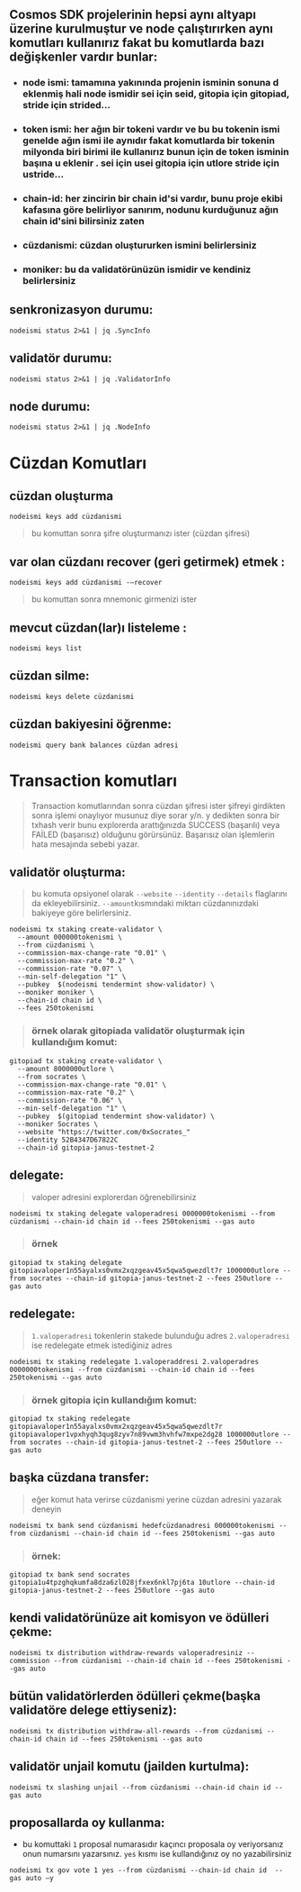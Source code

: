 

## Cosmos SDK projelerinin hepsi aynı altyapı üzerine kurulmuştur ve node çalıştırırken aynı komutları kullanırız fakat bu komutlarda bazı değişkenler vardır bunlar:
* ###  node ismi: tamamına yakınında projenin isminin sonuna d eklenmiş hali node ismidir sei için seid, gitopia için gitopiad, stride için strided...
* ###  token ismi: her ağın bir tokeni vardır ve bu bu tokenin ismi genelde ağın ismi ile aynıdır fakat komutlarda bir tokenin milyonda biri birimi ile kullanırız bunun için de token isminin başına u eklenir . sei için usei gitopia için utlore stride için ustride...
* ###  chain-id: her zincirin bir chain id'si vardır, bunu proje ekibi kafasına göre belirliyor sanırım, nodunu kurduğunuz ağın chain id'sini bilirsiniz zaten
* ### cüzdanismi: cüzdan oluştururken ismini belirlersiniz
* ###  moniker: bu da validatörünüzün ismidir ve kendiniz belirlersiniz


## senkronizasyon durumu:
```
nodeismi status 2>&1 | jq .SyncInfo
```
## validatör durumu:
```
nodeismi status 2>&1 | jq .ValidatorInfo
```
## node durumu:
```
nodeismi status 2>&1 | jq .NodeInfo
```
# Cüzdan Komutları
## cüzdan oluşturma
```
nodeismi keys add cüzdanismi
```
> bu komuttan sonra şifre oluşturmanızı ister (cüzdan şifresi)
## var olan cüzdanı recover (geri getirmek) etmek : 
```
nodeismi keys add cüzdanismi -–recover
```
> bu komuttan sonra mnemonic girmenizi ister
## mevcut cüzdan(lar)ı listeleme : 
```
nodeismi keys list
```
## cüzdan silme:
```
nodeismi keys delete cüzdanismi
```
## cüzdan bakiyesini öğrenme: 
```
nodeismi query bank balances cüzdan adresi
```
# Transaction komutları
> Transaction komutlarından sonra cüzdan şifresi ister şifreyi girdikten sonra işlemi onaylıyor musunuz diye sorar y/n. y dedikten sonra bir txhash verir bunu explorerda arattığınızda SUCCESS (başarılı) veya FAİLED (başarısız) olduğunu görürsünüz. Başarısız olan işlemlerin hata mesajında sebebi yazar.
## validatör oluşturma:
> bu komuta opsiyonel olarak `--website` `--identity` `--details` flaglarını da ekleyebilirsiniz. `--amount`kısmındaki miktarı cüzdanınızdaki bakiyeye göre belirlersiniz.
```
nodeismi tx staking create-validator \
  --amount 000000tokenismi \
  --from cüzdanismi \
  --commission-max-change-rate "0.01" \
  --commission-max-rate "0.2" \
  --commission-rate "0.07" \
  --min-self-delegation "1" \
  --pubkey  $(nodeismi tendermint show-validator) \
  --moniker moniker \
  --chain-id chain id \
  --fees 250tokenismi
  ```
> ###  örnek olarak gitopiada validatör oluşturmak için kullandığım komut:
```
gitopiad tx staking create-validator \
  --amount 8000000utlore \
  --from socrates \
  --commission-max-change-rate "0.01" \
  --commission-max-rate "0.2" \
  --commission-rate "0.06" \
  --min-self-delegation "1" \
  --pubkey  $(gitopiad tendermint show-validator) \
  --moniker Socrates \
  --website "https://twitter.com/0xSocrates_"
  --identity 52B4347D67822C
  --chain-id gitopia-janus-testnet-2
  ```
## delegate:
> valoper adresini explorerdan öğrenebilirsiniz
```
nodeismi tx staking delegate valoperadresi 0000000tokenismi --from cüzdanismi --chain-id chain id --fees 250tokenismi --gas auto
```  
> ###  örnek
```
gitopiad tx staking delegate gitopiavaloper1n55ayalxs0vmx2xqzgeav45x5qwa5qwezdlt7r 1000000utlore --from socrates --chain-id gitopia-janus-testnet-2 --fees 250utlore --gas auto
```  
## redelegate:
> `1.valoperadresi` tokenlerin stakede bulunduğu adres `2.valoperadresi` ise redelegate etmek istediğiniz adres
```
nodeismi tx staking redelegate 1.valoperaddresi 2.valoperadres 0000000tokenismi --from cüzdanismi --chain-id chain id --fees 250tokenismi --gas auto
```
> ###  örnek gitopia için kullandığım komut:
```
gitopiad tx staking redelegate gitopiavaloper1n55ayalxs0vmx2xqzgeav45x5qwa5qwezdlt7r gitopiavaloper1vpxhyqh3qug8zyv7n89vwm3hvhfw7mxpe2dg28 1000000utlore --from socrates --chain-id gitopia-janus-testnet-2 --fees 250utlore --gas auto
```
## başka cüzdana transfer:
> eğer komut hata verirse cüzdanismi yerine cüzdan adresini yazarak deneyin
```
nodeismi tx bank send cüzdanismi hedefcüzdanadresi 000000tokenismi --from cüzdanismi --chain-id chain id --fees 250tokenismi --gas auto
```
> ### örnek:
```
gitopiad tx bank send socrates gitopia1u4tpzghqkumfa8dza6zl028jfxex6nkl7pj6ta 10utlore --chain-id gitopia-janus-testnet-2 --fees 250utlore --gas auto
```
## kendi validatörünüze ait komisyon ve ödülleri çekme: 
```
nodeismi tx distribution withdraw-rewards valoperadresiniz --commission --from cüzdanismi --chain-id chain id --fees 250tokenismi --gas auto
```
## bütün validatörlerden ödülleri çekme(başka validatöre delege ettiyseniz): 
```
nodeismi tx distribution withdraw-all-rewards --from cüzdanismi --chain-id chain id --fees 250tokenismi --gas auto
```
## validatör unjail komutu (jailden kurtulma): 
```
nodeismi tx slashing unjail --from cüzdanismi --chain-id chain id --gas auto
```
## proposallarda oy kullanma: 
* bu komuttaki `1` proposal numarasıdır kaçıncı proposala oy veriyorsanız onun numarsını yazarsınız. `yes` kısmı ise kullandığınız oy no yazabilirsiniz
```
nodeismi tx gov vote 1 yes --from cüzdanismi --chain-id chain id  --gas auto –y  
```
